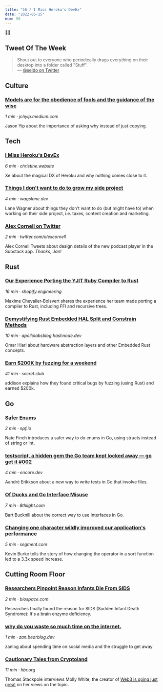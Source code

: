 ```yaml
---
title: "56 / I Miss Heroku’s DevEx"
date: "2022-05-15"
num: 56
---
```


✌🏻

## Tweet Of The Week

> Shout out to everyone who periodically drags everything on their desktop into a folder called "Stuff".  
> — [@seldo on Twitter](https://twitter.com/seldo/status/1509187729984155653)

## Culture

### [Models are for the obedience of fools and the guidance of the wise](https://jchyip.medium.com/spotify-models-are-for-the-obedience-of-fools-and-the-guidance-of-the-wise-173305d149ed)

_1 min · jchyip.medium.com_

Jason Yip about the importance of asking why instead of just copying.

## Tech

### [I Miss Heroku's DevEx](https://christine.website/blog/heroku-devex-2022-05-12)

_6 min · christine.website_

Xe about the magical DX of Heroku and why nothing comes close to it.

### [Things I don't want to do to grow my side project](https://wagslane.dev/posts/things-i-dont-want-to-do-to-grow-business/)

_4 min · wagslane.dev_

Lane Wagner about things they don't want to do (but might have to) when working on their side project, i.e. taxes, content creation and marketing.

### [Alex Cornell on Twitter](https://twitter.com/alexcornell/status/1521124986412445697)

_2 min · twitter.com/alexcornell_

Alex Cornell Tweets about design details of the new podcast player in the Substack app. _Thanks, Jan!_

## Rust

### [Our Experience Porting the YJIT Ruby Compiler to Rust](https://shopify.engineering/porting-yjit-ruby-compiler-to-rust)

_16 min · shopify.engineering_

Maxime Chevalier-Boisvert shares the experience her team made porting a compiler to Rust, including FFI and recursive trees.

### [Demystifying Rust Embedded HAL Split and Constrain Methods](https://apollolabsblog.hashnode.dev/demystifying-rust-embedded-hal-split-and-constrain-methods)

_10 min · apollolabsblog.hashnode.dev_

Omar Hiari about hardware abstraction layers and other Embedded Rust concepts.

### [Earn $200K by fuzzing for a weekend](https://secret.club/2022/05/11/fuzzing-solana.html)

_41 min · secret.club_

addison explains how they found critical bugs by fuzzing (using Rust) and earned $200k.

## Go

### [Safer Enums](https://npf.io/2022/05/safer-enums/)

_2 min · npf.io_

Nate Finch introduces a safer way to do enums in Go, using structs instead of string or int.

### [testscript, a hidden gem the Go team kept locked away — go get it #002](https://encore.dev/blog/testscript-hidden-testing-gem)

_4 min · encore.dev_

Aandré Erikkson about a new way to write tests in Go that involve files.

### [Of Ducks and Go Interface Misuse](https://8thlight.com/blog/go-interface-misuse/)

_7 min · 8thlight.com_

Bart Bucknill about the correct way to use Interfaces in Go.

### [Changing one character wildly improved our application's performance](https://segment.com/blog/changing-one-character-improved-app-performance/)

_5 min · segment.com_

Kevin Burke tells the story of how changing the operator in a sort function led to a 3.3x speed increase.

## Cutting Room Floor

### [Researchers Pinpoint Reason Infants Die From SIDS](https://www.biospace.com/article/researchers-answer-how-and-why-infants-die-from-sids/)

_2 min · biospace.com_

Researches finally found the reason for SIDS (Sudden Infant Death Syndrome): It's a brain enzyme deficiency.

### [why do you waste so much time on the internet.](https://zan.bearblog.dev/why-i-waste-time/)

_1 min · zan.bearblog.dev_

zanlog about spending time on social media and the struggle to get away

### [Cautionary Tales from Cryptoland](https://hbr.org/2022/05/cautionary-tales-from-cryptoland)

_11 min · hbr.org_

Thomas Stackpole interviews Molly White, the creator of [Web3 is going just great](https://web3isgoinggreat.com) on her views on the topic.
